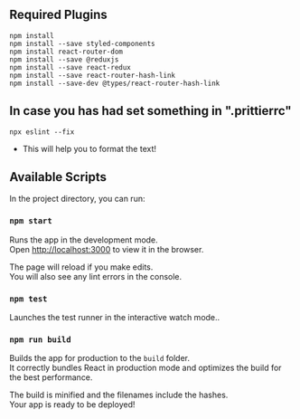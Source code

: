 ## Required Plugins

`npm install` <br />
`npm install --save styled-components` <br />
`npm install react-router-dom`  <br />
`npm install --save @reduxjs`  <br />
`npm install --save react-redux`  <br />
`npm install --save react-router-hash-link`  <br />
`npm install --save-dev @types/react-router-hash-link   `  <br />

## In case you has had set something in ".prittierrc"

`npx eslint --fix`

* This will help you to format the text!

## Available Scripts

In the project directory, you can run:

### `npm start`

Runs the app in the development mode.\
Open [http://localhost:3000](http://localhost:3000) to view it in the browser.

The page will reload if you make edits.\
You will also see any lint errors in the console.

### `npm test`

Launches the test runner in the interactive watch mode..

### `npm run build`

Builds the app for production to the `build` folder.\
It correctly bundles React in production mode and optimizes the build for the best performance.

The build is minified and the filenames include the hashes.\
Your app is ready to be deployed!

